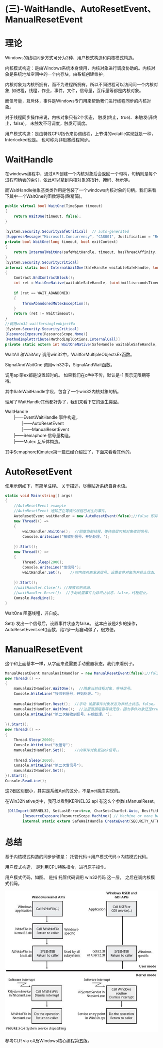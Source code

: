 # (三)-WaitHandle、AutoResetEvent、ManualResetEvent
# 理论

Windows的线程同步方式可分为2种，用户模式构造和内核模式构造。

内核模式构造：是由Windows系统本身使用，内核对象进行调度协助的。内核对象是系统地址空间中的一个内存块，由系统创建维护。

内核对象为内核所拥有，而不为进程所拥有，所以不同进程可以访问同一个内核对象, 如进程，线程，作业，事件，文件，信号量，互斥量等都是内核对象。

 而信号量，互斥体，事件是Windows专门用来帮助我们进行线程同步的内核对象。

 对于线程同步操作来说，内核对象只有2个状态， 触发(终止，true)、未触发(非终止，false)。 未触发不可调度，触发可调度。

用户模式构造：是由特殊CPU指令来协调线程，上节讲的volatile实现就是一种，Interlocked也是。  也可称为非阻塞线程同步。

# WaitHandle

在windows编程中，通过API创建一个内核对象后会返回一个句柄，句柄则是每个进程句柄表的索引，依此可以拿到内核对象的指针、掩码、标示等。

 而WaitHandle抽象基类类作用是包装了一个windows内核对象的句柄。我们来看下其中一个WaitOne的函数源码(略精简)。

~~~cs
public virtual bool WaitOne(TimeSpan timeout)
{
    return WaitOne(timeout, false); 
}

[System.Security.SecuritySafeCritical]  // auto-generated
[SuppressMessage("Microsoft.Concurrency", "CA8001", Justification = "Reviewed for thread-safety.")]
private bool WaitOne(long timeout, bool exitContext)
{
    return InternalWaitOne(safeWaitHandle, timeout, hasThreadAffinity, exitContext);
}
[System.Security.SecurityCritical]  
internal static bool InternalWaitOne(SafeHandle waitableSafeHandle, long millisecondsTimeout, bool hasThreadAffinity, bool exitContext)
{
    Contract.EndContractBlock();
    int ret = WaitOneNative(waitableSafeHandle, (uint)millisecondsTimeout, hasThreadAffinity, exitContext);
    
    if (ret == WAIT_ABANDONED)
    {
        ThrowAbandonedMutexException();
    }
    return (ret != WaitTimeout);
}
//调用win32 waitforsingleobjectEx
[System.Security.SecurityCritical] 
[ResourceExposure(ResourceScope.None)]
[MethodImplAttribute(MethodImplOptions.InternalCall)]
private static extern int WaitOneNative(SafeHandle waitableSafeHandle, uint millisecondsTimeout, bool hasThreadAffinity, bool exitContext);
~~~

WaitAll 和WaitAny 调用win32中，WaitforMultipleObjectsEx函数。 

SignalAndWaitOne 调用win32中，SignalAndWait函数。

调用api带ex都是设置超时的。 如果我们在c#中不传，默认是-1 表示无限期等待。

其中SafeWaitHandle字段，包含了一个win32内核对象句柄。

理解了WaitHandle其他都好办了，我们来看下它的派生类型。

WaitHandle  
　　|——EventWaitHandle                  事件构造。  
　　　　|——AutoResetEvent  
　　　　|——ManualResetEvent  
　　|——Semaphore                         信号量构造。  
　　|——Mutex                                 互斥体构造。

其中Semaphore和mutex第一篇已经介绍过了，下面来看看其他的。

# AutoResetEvent

   使用示例如下，有简单注释。   关于描述，尽量贴近系统自身术语。
~~~cs
static void Main(string[] args)
{
    //AutoResetEvent example
    //AutoResetEvent 通知正在等待的线程已发生的事件。
    AutoResetEvent waitHandler = new AutoResetEvent(false);//false 即非终止，未触发。
    new Thread(() =>
    {
        waitHandler.WaitOne();  //阻塞当前线程，等待底层内核对象收到信号。
        Console.WriteLine("接收到信号，开始处理。");

    }).Start();
    new Thread(() =>
    {
        Thread.Sleep(2000);
        Console.WriteLine("发信号");
        waitHandler.Set();    //向内核对象发送信号。设置事件对象为非终止状态、false，解除阻塞。  

    }).Start();
    //waitHandler.Close(); //释放句柄资源。
    //waitHandler.Reset();  //手动设置事件为非终止状态、false，线程阻止。
    Console.ReadLine();
}
~~~

WaitOne 阻塞线程，非自旋。

Set()   发出一个信号后，设置事件状态为false。  这本应该是2步的操作，AutoResetEvent.set()函数，给2步一起自动做了，很方便。

# ManualResetEvent

 这个和上面基本一样，从字面来说需要手动重置状态，我们来看例子。
~~~cs
ManualResetEvent manualWaitHandler = new ManualResetEvent(false);//false 即非终止，未触发。
new Thread(() =>
{
    manualWaitHandler.WaitOne();  //阻塞当前线程对象，等待信号。
    Console.WriteLine("接收到信号，开始处理。");

    manualWaitHandler.Reset();  //手动 设置事件对象状态为非终止状态，false。
    manualWaitHandler.WaitOne();  //这里直接阻塞等待无效，因为事件对象还是true，必须手动调reset。
    Console.WriteLine("第二次接收到信号，开始处理。");

}).Start();
new Thread(() =>
{
    Thread.Sleep(2000);
    Console.WriteLine("发信号");
    manualWaitHandler.Set();    //向事件对象发送ok信号。。

    Thread.Sleep(2000);
    Console.WriteLine("第二次发信号");
    manualWaitHandler.Set();
}).Start();
Console.ReadLine();

~~~

这2者区别很小，其实是系统Api的区分，不是net类库实现的。

在Win32Native类中，我可以看到KERNEL32 api 有这么个参数isManualReset。

~~~cs
 [DllImport(KERNEL32, SetLastError=true, CharSet=CharSet.Auto, BestFitMapping=false)]
        [ResourceExposure(ResourceScope.Machine)] // Machine or none based on the value of "name"
        internal static extern SafeWaitHandle CreateEvent(SECURITY_ATTRIBUTES lpSecurityAttributes, bool isManualReset, bool initialState, String name);
~~~

# 总结

基于内核模式构造的同步步骤是：   托管代码->用户模式代码->内核模式代码。 

用户模式构造， 是利用CPU特殊指令，进行原子操作。

用户模式代码，如图。 是指  托管代码调用 win32代码 这一层，   之后在调内核模式代码。 

![](vx_images/290754014257634.jpeg)

参考CLR via c#及Windows核心编程第五版。